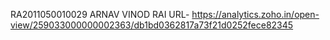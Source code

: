 RA2011050010029
ARNAV VINOD RAI
URL- https://analytics.zoho.in/open-view/259033000000002363/db1bd0362817a73f21d0252fece82345
